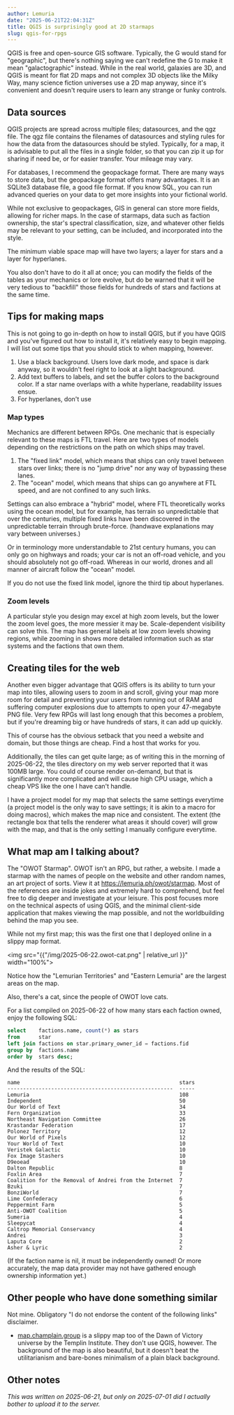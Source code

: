 ```yaml
---
author: Lemuria
date: "2025-06-21T22:04:31Z"
title: QGIS is surprisingly good at 2D starmaps
slug: qgis-for-rpgs
---
```


QGIS is free and open-source GIS software. Typically, the G would stand for "geographic", but there's nothing saying we can't redefine the G to make it mean "galactographic" instead. While in the real world, galaxies are 3D, and QGIS is meant for flat 2D maps and not complex 3D objects like the Milky Way, many science fiction universes use a 2D map anyway, since it's convenient and doesn't require users to learn any strange or funky controls.

## Data sources
QGIS projects are spread across multiple files; datasources, and the qgz file. The qgz file contains the filenames of datasources and styling rules for how the data from the datasources should be styled. Typically, for a map, it is advisable to put all the files in a single folder, so that you can zip it up for sharing if need be, or for easier transfer. Your mileage may vary.

For databases, I recommend the geopackage format. There are many ways to store data, but the geopackage format offers many advantages. It is an SQLite3 database file, a good file format. If you know SQL, you can run advanced queries on your data to get more insights into your fictional world.

While not exclusive to geopackages, GIS in general can store more fields, allowing for richer maps. In the case of starmaps, data such as faction ownership, the star's spectral classification, size, and whatever other fields may be relevant to your setting, can be included, and incorporated into the style.

The minimum viable space map will have two layers; a layer for stars and a layer for hyperlanes.

You also don't have to do it all at once; you can modify the fields of the tables as your mechanics or lore evolve, but do be warned that it will be very tedious to "backfill" those fields for hundreds of stars and factions at the same time.

## Tips for making maps
This is not going to go in-depth on how to install QGIS, but if you have QGIS and you've figured out how to install it, it's relatively easy to begin mapping. I will list out some tips that you should stick to when mapping, however.

1. Use a black background. Users love dark mode, and space is dark anyway, so it wouldn't feel right to look at a light background.
2. Add text buffers to labels, and set the buffer colors to the background color. If a star name overlaps with a white hyperlane, readability issues ensue.
3. For hyperlanes, don't use

### Map types
Mechanics are different between RPGs. One mechanic that is especially relevant to these maps is FTL travel. Here are two types of models depending on the restrictions on the path on which ships may travel.

1. The "fixed link" model, which means that ships can only travel between stars over links; there is no "jump drive" nor any way of bypassing these lanes.
2. The "ocean" model, which means that ships can go anywhere at FTL speed, and are not confined to any such links.

Settings can also embrace a "hybrid" model, where FTL theoretically works using the ocean model, but for example, has terrain so unpredictable that over the centuries, multiple fixed links have been discovered in the unpredictable terrain through brute-force. (handwave explanations may vary between universes.)

Or in terminology more understandable to 21st century humans, you can only go on highways and roads; your car is not an off-road vehicle, and you should absolutely not go off-road. Whereas in our world, drones and all manner of aircraft follow the "ocean" model.

If you do not use the fixed link model, ignore the third tip about hyperlanes.

### Zoom levels
A particular style you design may excel at high zoom levels, but the lower the zoom level goes, the more messier it may be. Scale-dependent visibility can solve this. The map has general labels at low zoom levels showing regions, while zooming in shows more detailed information such as star systems and the factions that own them.

## Creating tiles for the web
Another even bigger advantage that QGIS offers is its ability to turn your map into tiles, allowing users to zoom in and scroll, giving your map more room for detail and preventing your users from running out of RAM and suffering computer explosions due to attempts to open your 47-megabyte PNG file. Very few RPGs will last long enough that this becomes a problem, but if you're dreaming big or have hundreds of stars, it can add up quickly.

This of course has the obvious setback that you need a website and domain, but those things are cheap. Find a host that works for you.

Additionally, the tiles can get quite large; as of writing this in the morning of 2025-06-22, the tiles directory on my web server reported that it was 100MB large. You could of course render on-demand, but that is significantly more complicated and will cause high CPU usage, which a cheap VPS like the one I have can't handle.

I have a project model for my map that selects the same settings everytime (a project model is the only way to save settings; it is akin to a macro for doing macros), which makes the map nice and consistent. The extent (the rectangle box that tells the renderer what areas it should cover) will grow with the map, and that is the only setting I manually configure everytime.

## What map am I talking about?

The "OWOT Starmap". OWOT isn't an RPG, but rather, a website. I made a starmap with the names of people on the website and other random names, an art project of sorts. View it at <https://lemuria.ph/owot/starmap>. Most of the references are inside jokes and extremely hard to comprehend, but feel free to dig deeper and investigate at your leisure. This post focuses more on the technical aspects of using QGIS, and the minimal client-side application that makes viewing the map possible, and not the worldbuilding behind the map you see.

While not my first map; this was the first one that I deployed online in a slippy map format.

<img src="{{"/img/2025-06-22.owot-cat.png" | relative_url }}" width="100%">

Notice how the "Lemurian Territories" and "Eastern Lemuria" are the largest areas on the map.

Also, there's a cat, since the people of OWOT love cats.

For a list compiled on 2025-06-22 of how many stars each faction owned, enjoy the following SQL:

```sql
select    factions.name, count(*) as stars
from      star 
left join factions on star.primary_owner_id = factions.fid
group by  factions.name
order by  stars desc;
```

And the results of the SQL:

```
name                                                   stars
-----------------------------------------------------  -----
Lemuria                                                108  
Independent                                            50   
Our World of Text                                      34   
Fern Organization                                      33   
Northeast Navigation Committee                         26   
Krastandar Federation                                  17   
Polonez Territory                                      12   
Our World of Pixels                                    12   
Your World of Text                                     10   
Veristek Galactic                                      10   
Fox Image Stashers                                     10   
D9eoead                                                10   
Dalton Republic                                        8    
Foxlin Area                                            7    
Coalition for the Removal of Andrei from the Internet  7    
Bzuki                                                  7    
BonziWorld                                             7    
Lime Confederacy                                       6    
Peppermint Farm                                        5    
Anti-OWOT Coalition                                    5    
Sumeria                                                4    
Sleepycat                                              4    
Caltrop Memorial Conservancy                           4    
Andrei                                                 3    
Laputa Core                                            2    
Asher & Lyric                                          2   
```

(If the faction name is nil, it must be independently owned! Or more accurately, the map data provider may not have gathered enough ownership information yet.)

## Other people who have done something similar
Not mine. Obligatory "I do not endorse the content of the following links" disclaimer.

- [map.champlain.group](https://map.champlain.group/) is a slippy map too of the Dawn of Victory universe by the Templin Institute. They don't use QGIS, however. The background of the map is also beautiful, but it doesn't beat the utilitarianism and bare-bones minimalism of a plain black background.

## Other notes

*This was written on 2025-06-21, but only on 2025-07-01 did I actually bother to upload it to the server.*
